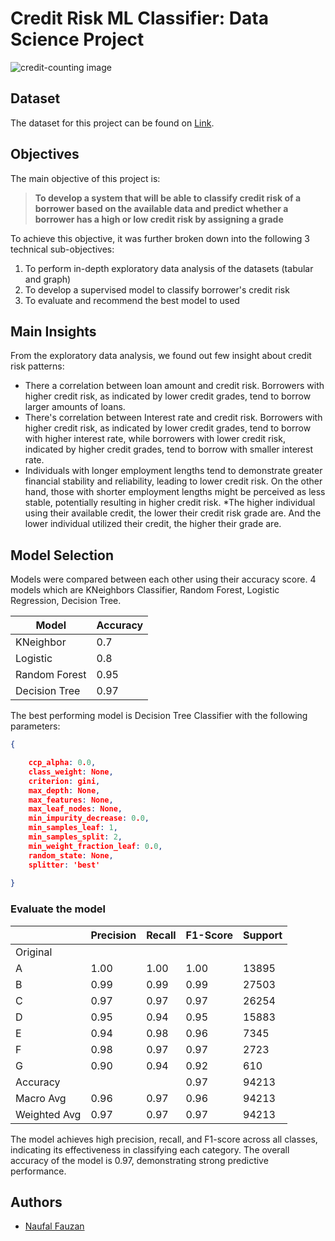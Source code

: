 # Credit Risk ML Classifier: Data Science Project

![credit-counting image](docs/credit-image.png)

## Dataset

The dataset for this project can be found on [Link](https://rakamin-lms.s3.ap-southeast-1.amazonaws.com/vix-assets/idx-partners/loan_data_2007_2014.csv).

## Objectives

The main objective of this project is:

> **To develop a system that will be able to classify credit risk of a borrower based on the available data and predict whether a borrower has a high or low credit risk by assigning a grade**

To achieve this objective, it was further broken down into the following 3 technical sub-objectives:

1. To perform in-depth exploratory data analysis of the datasets (tabular and graph)
2. To develop a supervised model to classify borrower's credit risk
3. To evaluate and recommend the best model to used

## Main Insights

From the exploratory data analysis, we found out few insight about credit risk patterns:

* There a correlation between loan amount and credit risk. Borrowers with higher credit risk, as indicated by lower credit grades, tend to borrow larger amounts of loans.
* There's correlation between Interest rate and credit risk. Borrowers with higher credit risk, as indicated by lower credit grades, tend to borrow with higher interest rate, while borrowers with lower credit risk, indicated by higher credit grades, tend to borrow with smaller interest rate.
* Individuals with longer employment lengths tend to demonstrate greater financial stability and reliability, leading to lower credit risk. On the other hand, those with shorter employment lengths might be perceived as less stable, potentially resulting in higher credit risk.
*The higher individual using their available credit, the lower their credit risk grade are. And the lower individual utilized their credit, the higher their grade are.


## Model Selection

Models were compared between each other using their accuracy score.
4 models which are KNeighbors Classifier, Random Forest, Logistic Regression, Decision Tree. 

| Model          | Accuracy |
|----------------|----------|
| KNeighbor      | 0.7      |
| Logistic       | 0.8      |
| Random Forest  | 0.95     |
| Decision Tree  | 0.97     |

The best performing model is Decision Tree Classifier with the following parameters:

```json
{

	ccp_alpha: 0.0, 
	class_weight: None, 
	criterion: gini, 
	max_depth: None, 
	max_features: None, 
	max_leaf_nodes: None, 
	min_impurity_decrease: 0.0, 
	min_samples_leaf: 1, 
	min_samples_split: 2, 
	min_weight_fraction_leaf: 0.0, 
	random_state: None, 
	splitter: 'best'
    
}
```


### Evaluate the model


|             | Precision | Recall | F1-Score | Support |
|-------------|-----------|--------|----------|---------|
| Original    |           |        |          |         |
| A           | 1.00      | 1.00   | 1.00     | 13895   |
| B           | 0.99      | 0.99   | 0.99     | 27503   |
| C           | 0.97      | 0.97   | 0.97     | 26254   |
| D           | 0.95      | 0.94   | 0.95     | 15883   |
| E           | 0.94      | 0.98   | 0.96     | 7345    |
| F           | 0.98      | 0.97   | 0.97     | 2723    |
| G           | 0.90      | 0.94   | 0.92     | 610     |
| Accuracy    |           |        | 0.97     | 94213   |
| Macro Avg   | 0.96      | 0.97   | 0.96     | 94213   |
| Weighted Avg| 0.97      | 0.97   | 0.97     | 94213   |


The model achieves high precision, recall, and F1-score across all classes, indicating its effectiveness in classifying each category. The overall accuracy of the model is 0.97, demonstrating strong predictive performance.

## Authors

* [Naufal Fauzan](https://github.com/andnaufal)